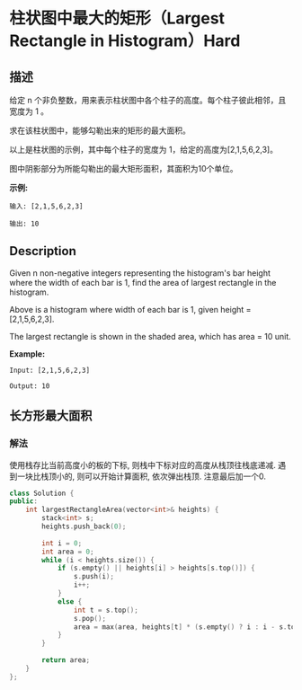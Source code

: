 # 柱状图中最大的矩形（Largest Rectangle in Histogram）Hard
## 描述
给定 n 个非负整数，用来表示柱状图中各个柱子的高度。每个柱子彼此相邻，且宽度为 1 。

求在该柱状图中，能够勾勒出来的矩形的最大面积。



以上是柱状图的示例，其中每个柱子的宽度为 1，给定的高度为[2,1,5,6,2,3]。



图中阴影部分为所能勾勒出的最大矩形面积，其面积为10个单位。



**示例:**
```
输入: [2,1,5,6,2,3]

输出: 10
```

## Description
Given n non-negative integers representing the histogram&#39;s bar height where the width of each bar is 1, find the area of largest rectangle in the histogram.


Above is a histogram where width of each bar is 1, given height = [2,1,5,6,2,3].




The largest rectangle is shown in the shaded area, which has area = 10 unit.



**Example:**
```
Input: [2,1,5,6,2,3]

Output: 10
```


## 长方形最大面积
### 解法
使用栈存比当前高度小的板的下标, 则栈中下标对应的高度从栈顶往栈底递减. 遇到一块比栈顶小的, 则可以开始计算面积, 依次弹出栈顶. 注意最后加一个0.
```c++
class Solution {
public:
    int largestRectangleArea(vector<int>& heights) {
        stack<int> s;
        heights.push_back(0);
        
        int i = 0;
        int area = 0;
        while (i < heights.size()) {
            if (s.empty() || heights[i] > heights[s.top()]) {
                s.push(i);
                i++;
            }
            else {
                int t = s.top();
                s.pop();
                area = max(area, heights[t] * (s.empty() ? i : i - s.top() - 1));
            }
        }
        
        return area;
    }
};
```
